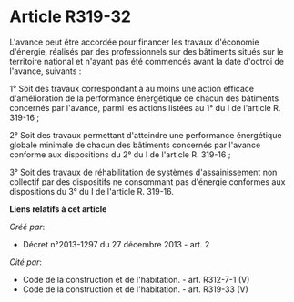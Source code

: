 # Article R319-32

L'avance peut être accordée pour financer les travaux d'économie d'énergie, réalisés par des professionnels sur des bâtiments
situés sur le territoire national et n'ayant pas été commencés avant la date d'octroi de l'avance, suivants : 

1° Soit des travaux correspondant à au moins une action efficace d'amélioration de la performance énergétique de chacun des
bâtiments concernés par l'avance, parmi les actions listées au 1° du I de l'article R. 319-16 ; 

2° Soit des travaux permettant d'atteindre une performance énergétique globale minimale de chacun des bâtiments concernés par
l'avance conforme aux dispositions du 2° du I de l'article R. 319-16 ; 

3° Soit des travaux de réhabilitation de systèmes d'assainissement non collectif par des dispositifs ne consommant pas
d'énergie conformes aux dispositions du 3° du I de l'article R. 319-16.

**Liens relatifs à cet article**

_Créé par_:

  - Décret n°2013-1297 du 27 décembre 2013 - art. 2

_Cité par_:

  - Code de la construction et de l'habitation. - art. R312-7-1 (V)
  - Code de la construction et de l'habitation. - art. R319-33 (V)
